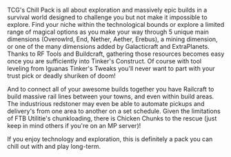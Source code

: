 TCG's Chill Pack is all about exploration and massively epic builds in a survival world designed to challenge you but not make it impossible to explore. Find your niche within the technological bounds or explore a limited range of magical options as you make your way through 5 unique main dimensions (Overowlrd, End, Nether, Aether, Erebus), a mining dimension, or one of the many dimensions added by Galacticraft and ExtraPlanets. Thanks to RF Tools and Buildcraft, gathering those resources becomes easy once you are sufficiently into Tinker's Construct. Of course with tool leveling from Iguanas Tinker's Tweaks you'll never want to part with your trust pick or deadly shuriken of doom!

And to connect all of your awesome builds together you have Railcraft to build massive rail lines between your towns, and even within build areas. The industrious redstoner may even be able to automate pickups and delivery's from one area to another on a set schedule. Given the limitations of FTB Utilitie's chunkloading, there is Chicken Chunks to the rescue (just keep in mind others if you're on an MP server)!

If you enjoy technology and exploration, this is definitely a pack you can chill out with and play long-term.